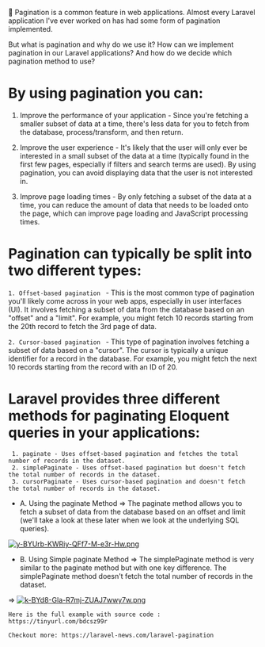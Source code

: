 🔑 Pagination is a common feature in web applications. Almost every Laravel application I've ever worked on has had some form of pagination implemented.

But what is pagination and why do we use it? How can we implement pagination in our Laravel applications? And how do we decide which pagination method to use?

# By using pagination you can:

1. Improve the performance of your application - Since you're fetching a smaller subset of data at a time, there's less data for you to fetch from the database, process/transform, and then return.

2. Improve the user experience - It's likely that the user will only ever be interested in a small subset of the data at a time (typically found in the first few pages, especially if filters and search terms are used). By using pagination, you can avoid displaying data that the user is not interested in.

3. Improve page loading times - By only fetching a subset of the data at a time, you can reduce the amount of data that needs to be loaded onto the page, which can improve page loading and JavaScript processing times.

# Pagination can typically be split into two different types:

`1. Offset-based pagination ` - This is the most common type of pagination you'll likely come across in your web apps, especially in user interfaces (UI). It involves fetching a subset of data from the database based on an "offset" and a "limit". For example, you might fetch 10 records starting from the 20th record to fetch the 3rd page of data.

`2. Cursor-based pagination ` - This type of pagination involves fetching a subset of data based on a "cursor". The cursor is typically a unique identifier for a record in the database. For example, you might fetch the next 10 records starting from the record with an ID of 20.

# Laravel provides three different methods for paginating Eloquent queries in your applications:

     1. paginate - Uses offset-based pagination and fetches the total number of records in the dataset.
     2. simplePaginate - Uses offset-based pagination but doesn't fetch the total number of records in the dataset.
     3. cursorPaginate - Uses cursor-based pagination and doesn't fetch the total number of records in the dataset.

* A. Using the paginate Method => The paginate method allows you to fetch a subset of data from the database based on an offset and limit (we'll take a look at these later when we look at the underlying SQL queries).

[![y-BYUrb-KWRiy-QFf7-M-e3r-Hw.png](https://i.postimg.cc/3wrcn0bj/y-BYUrb-KWRiy-QFf7-M-e3r-Hw.png)](https://postimg.cc/9DSbf02z)


* B. Using Simple paginate Method
=> The simplePaginate method is very similar to the paginate method but with one key difference. The simplePaginate method doesn't fetch the total number of records in the dataset. 

=> [![k-BYd8-Gla-R7mj-ZUAJ7wwy7w.png](https://i.postimg.cc/TY41Rnn1/k-BYd8-Gla-R7mj-ZUAJ7wwy7w.png)](https://postimg.cc/yk0sjgQC)


` Here is the full example with source code : https://tinyurl.com/bdcsz99r ` 

` Checkout more: https://laravel-news.com/laravel-pagination ` 

